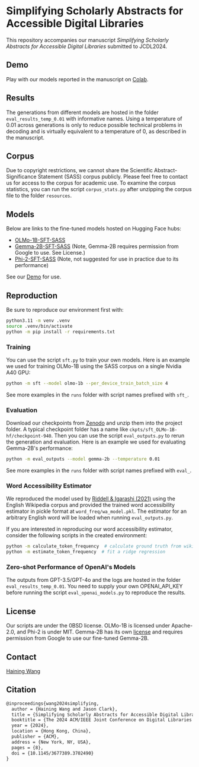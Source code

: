 # Simplifying Scholarly Abstracts for Accessible Digital Libraries

This repository accompanies our manuscript *Simplifying Scholarly Abstracts for Accessible Digital Libraries* submitted to JCDL2024.

## Demo
Play with our models reported in the manuscript on [Colab](https://colab.research.google.com/drive/1tNC2GicYKW9ffMGeEV3539Qy_mobOSYS?usp=sharing).

## Results
The generations from different models are hosted in the folder `eval_results_temp_0.01` with informative names. 
Using a temperature of 0.01 across generations is only to reduce possible technical problems in decoding and is virtually equivalent to a temperature of 0, as described in the manuscript.

## Corpus
Due to copyright restrictions, we cannot share the Scientific Abstract-Significance Statement (SASS) corpus publicly. 
Please feel free to contact us for access to the corpus for academic use.
To examine the corpus statistics, you can run the script `corpus_stats.py` after unzipping the corpus file to the folder `resources`.

## Models
Below are links to the fine-tuned models hosted on Hugging Face hubs:
- [OLMo-1B-SFT-SASS](https://huggingface.co/AI4Library/olmo-1b-sft-sass)
- [Gemma-2B-SFT-SASS](https://huggingface.co/AI4Library/gemma-2b-sft-sass) (Note, Gemma-2B requires permission from Google to use. See License.)
- [Phi-2-SFT-SASS](https://huggingface.co/AI4Library/phi-2-sft-sass) (Note, not suggested for use in practice due to its performance)

See our [Demo](https://colab.research.google.com/drive/1tNC2GicYKW9ffMGeEV3539Qy_mobOSYS?usp=sharing) for use.

## Reproduction

Be sure to reproduce our environment first with:
```bash
python3.11 -m venv .venv
source .venv/bin/activate
python -m pip install -r requirements.txt
```

### Training 
You can use the script `sft.py` to train your own models. 
Here is an example we used for training OLMo-1B using the SASS corpus on a single Nvidia A40 GPU:
```bash
python -m sft --model olmo-1b --per_device_train_batch_size 4
```
See more examples in the `runs` folder with script names prefixed with `sft_`.

### Evaluation
Download our checkpoints from [Zenodo](todo) and unzip them into the project folder. A typical checkpoint folder has a name like `ckpts/sft_OLMo-1B-hf/checkpoint-940`.
Then you can use the script `eval_outputs.py` to rerun the generation and evaluation. Here is an example we used for evaluating Gemma-2B's performance:
```bash
python -m eval_outputs --model gemma-2b --temperature 0.01
```
See more examples in the `runs` folder with script names prefixed with `eval_`.

### Word Accessibility Estimator
We reproduced the model used by [Riddell & Igarashi (2021)](https://aclanthology.org/2021.ranlp-1.133/) using the English Wikipedia corpus and provided the trained word accessibility estimator in pickle format at `word_freq/wa_model.pkl`.
The estimator for an arbitrary English word will be loaded when running `eval_outputs.py`.

If you are interested in reproducing our word accessibility estimator, consider the following scripts in the created environment:
```bash
python -m calculate_token_frequency  # calculate ground truth from wiki_en
python -m estimate_token_frequency  # fit a ridge regression
```
### Zero-shot Performance of OpenAI's Models
The outputs from GPT-3.5/GPT-4o and the logs are hosted in the folder `eval_results_temp_0.01`.
You need to supply your own OPENAI_API_KEY before running the script `eval_openai_models.py` to reproduce the results.

## License
Our scripts are under the 0BSD license. OLMo-1B is licensed under Apache-2.0, and Phi-2 is under MIT.
Gemma-2B has its own [license](https://ai.google.dev/gemma/terms) and requires permission from Google to use our fine-tuned Gemma-2B.

## Contact
[Haining Wang](mailto:hw56@indiana.edu)

## Citation
```latex
@inproceedings{wang2024simplifying,
  author = {Haining Wang and Jason Clark},
  title = {Simplifying Scholarly Abstracts for Accessible Digital Libraries Using Language Models},
  booktitle = {The 2024 ACM/IEEE Joint Conference on Digital Libraries (JCDL '24)},
  year = {2024},
  location = {Hong Kong, China},
  publisher = {ACM},
  address = {New York, NY, USA},
  pages = {8},
  doi = {10.1145/3677389.3702490}
}
```
